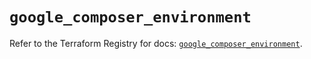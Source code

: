 # `google_composer_environment`

Refer to the Terraform Registry for docs: [`google_composer_environment`](https://registry.terraform.io/providers/hashicorp/google/6.39.0/docs/resources/composer_environment).
